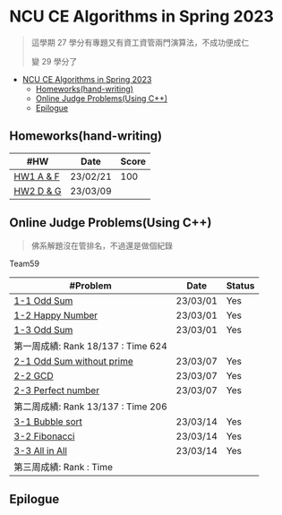 # NCU CE Algorithms in Spring 2023

> 這學期 27 學分有專題又有資工資管兩門演算法，不成功便成仁
>
> 變 29 學分了

- [NCU CE Algorithms in Spring 2023](#ncu-ce-algorithms-in-spring-2023)
  - [Homeworks(hand-writing)](#homeworkshand-writing)
  - [Online Judge Problems(Using C++)](#online-judge-problemsusing-c)
  - [Epilogue](#epilogue)

## Homeworks(hand-writing)

| #HW                           | Date     | Score |
| ----------------------------- | -------- | ----- |
| [HW1 A & F](./homeworks/hw1/) | 23/02/21 | 100   |
| [HW2 D & G](./homeworks/hw2/) | 23/03/09 |       |

## Online Judge Problems(Using C++)

> 佛系解題沒在管排名，不過還是做個紀錄

Team59

| #Problem                                                                    | Date     | Status |
| --------------------------------------------------------------------------- | -------- | ------ |
| [1-1 Odd Sum](./oj-problems/01/1-1_odd_sum.cpp)                             | 23/03/01 | Yes    |
| [1-2 Happy Number](./oj-problems/01/1-2_happy_number.cpp)                   | 23/03/01 | Yes    |
| [1-3 Odd Sum](./oj-problems/01/1-1_odd_sum.cpp)                             | 23/03/01 | Yes    |
| 第一周成績: Rank 18/137 : Time 624                                          |          |        |
| [2-1 Odd Sum without prime](./oj-problems/02/2-1_odd_sum_without_prime.cpp) | 23/03/07 | Yes    |
| [2-2 GCD](./oj-problems/02/2-2_GCD.cpp)                                     | 23/03/07 | Yes    |
| [2-3 Perfect number](./oj-problems/02/2-3_perfect_number.cpp)               | 23/03/07 | Yes    |
| 第二周成績: Rank 13/137 : Time 206                                          |          |        |
| [3-1 Bubble sort](./oj-problems/03/3-1_bubble.cpp)                          | 23/03/14 | Yes    |
| [3-2 Fibonacci](./oj-problems/03/3-2_fibonacci.cpp)                         | 23/03/14 | Yes    |
| [3-3 All in All](./oj-problems/03/3-3_all_int_all.cpp)                      | 23/03/14 | Yes    |
| 第三周成績: Rank : Time                                                     |          |        |

## Epilogue
